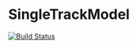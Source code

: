 # SingleTrackModel

[![Build Status](https://github.com/ahmedmogahed/SingleTrackModel.jl/actions/workflows/CI.yml/badge.svg?branch=main)](https://github.com/ahmedmogahed/SingleTrackModel.jl/actions/workflows/CI.yml?query=branch%3Amain)
